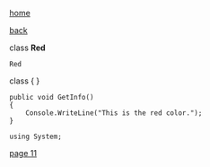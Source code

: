 [home](./page01.md)

[back](./page09.md)

class **Red**

```
Red
```
class {  }

```
public void GetInfo()
{
    Console.WriteLine("This is the red color.");
}
```


```
using System;
```


[page 11](./page11.md)
